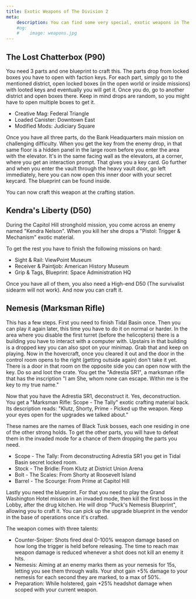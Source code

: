 ```yaml
---
title: Exotic Weapons of The Division 2
meta:
    description: You can find some very special, exotic weapons in The Division 2. How and where, is described on this page.
    #og:
    #    image: weapons.jpg 
---
```


## The Lost Chatterbox (P90)

You need 3 parts and one blueprint to craft this. The parts drop from locked boxes you have to open with faction keys. For each part, simply go to the mentioned district, open locked boxes (in the open world or inside missions) with looted keys and eventually you will get it. Once you do, go to another district and open boxes there. Keep in mind drops are random, so you might have to open multiple boxes to get it.

- Creative Mag: Federal Triangle
- Loaded Canister: Downtown East
- Modified Mods: Judiciary Square

Once you have all three parts, do the Bank Headquarters main mission on challenging difficulty. When you get the key from the enemy drop, in that same floor is a hidden panel in the large room before you enter the area with the elevator. It's in the same facing wall as the elevators, at a corner, where you get an interaction prompt. That gives you a key card. Go further and when you enter the vault through the heavy vault door, go left immediately, here you can now open this inner door with your secret keycard. The blueprint can be found inside.

You can now craft this weapon at the crafting station.

## Kendra's Liberty (D50)

During the Capitol Hill stronghold mission, you come across an enemy named "Kendra Nelson". When you kill her she drops a "Pistol: Trigger & Mechanism" exotic material.

To get the rest you have to finish the following missions on hard:

* Sight & Rail: ViewPoint Museum
* Receiver & Paintjob: American History Museum
* Grip & Tags, Blueprint: Space Administration HQ

Once you have all of them, you also need a High-end D50 (The survivalist sidearm will not work). And now you can craft it.

## Nemesis (Marksman Rifle)

This has a few steps. First you need to finish Tidal Basin once. Then you can play it again later, this time you have to do it on normal or harder. In the area where you disable the first turret (before the helicopters) there is a building you have to interact with a computer with. Upstairs in that building is a dropped key you can also spot on your minimap. Grab that and keep on playing. Now in the hovercraft, once you cleared it out and the door in the control room opens to the right (getting outside again) don't take it yet. There is a door in that room on the opposite side you can open now with the key. Do so and loot the crate. You get the "Adrestia SR1", a marksman rifle that has the inscription "I am She, whom none can escape. Within me is the key to my true name."

Now that you have the Adrestia SR1, deconstruct it. Yes, deconstruction. You get a "Marksman Rifle: Scope - The Tally" exotic crafting material back. Its description reads: "Klutz, Shorty, Prime - Picked up the weapon. Keep your eyes open for the upgrades we talked about."

These names are the names of Black Tusk bosses, each one residing in one of the other strong holds. To get the other parts, you will have to defeat them in the invaded mode for a chance of them dropping the parts you need.

* Scope - The Tally: From deconstructing Adrestia SR1 you get in Tidal Basin secret locked room.
* Stock - The Bridle: From Klutz at District Union Arena
* Bolt - The Scales: From Shorty at Roosevelt Island
* Barrel - The Scourge: From Prime at Capitol Hill

Lastly you need the blueprint. For that you need to play the Grand Washington Hotel mission in an invaded mode, then kill the first boss in the Lobby, after the drug kitchen. He will drop "Puck's Nemesis Blueprint", allowing you to craft it. You can pick up the upgrade blueprint in the vendor in the base of operations once it's crafted.

The weapon comes with three talents:
* Counter-Sniper: Shots fired deal 0-100% weapon damage based on how long the trigger is held before releasing. The time to reach max weapon damage is reduced whenever a shot does not kill an enemy it hits.
* Nemesis: Aiming at an enemy marks them as your nemesis for 15s, letting you see them through walls. Your shot gain +5% damage to your nemesis for each second they are marked, to a max of 50%.
* Preparation: While holstered, gain +25% headshot damage when scoped with your current weapon.
